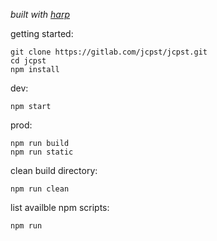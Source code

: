 _built with [harp](http://harpjs.com/)_

getting started:

    git clone https://gitlab.com/jcpst/jcpst.git
    cd jcpst
    npm install

dev:

    npm start

prod:

    npm run build
    npm run static

clean build directory:

    npm run clean

list availble npm scripts:

    npm run

